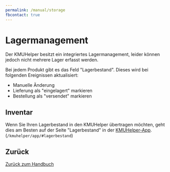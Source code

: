 ```yaml
---
permalink: /manual/storage
fbcontact: true
---
```


# Lagermanagement

Der KMUHelper besitzt ein integriertes Lagermanagement, leider können jedoch nicht mehrere Lager erfasst werden.

Bei jedem Produkt gibt es das Feld "Lagerbestand". Dieses wird bei folgenden Ereignissen aktualisiert:

- Manuelle Änderung
- Lieferung als "eingelagert" markieren
- Bestellung als "versendet" markieren

## Inventar

Wenn Sie Ihren Lagerbestand in den KMUHelper übertragen möchten, geht dies am Besten auf der Seite "Lagerbestand" in der [KMUHelper-App](app.md). (`/kmuhelper/app/#lagerbestand`)

## Zurück

[Zurück zum Handbuch](./README.md)
